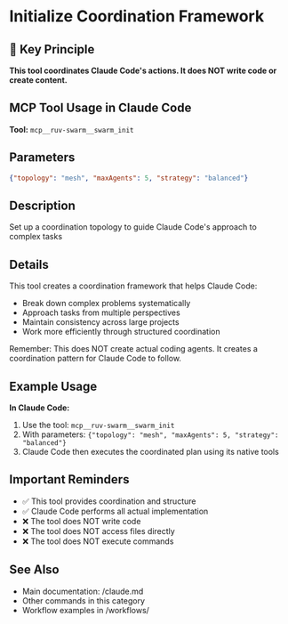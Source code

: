 # Initialize Coordination Framework

## 🎯 Key Principle
**This tool coordinates Claude Code's actions. It does NOT write code or create content.**

## MCP Tool Usage in Claude Code

**Tool:** `mcp__ruv-swarm__swarm_init`

## Parameters
```json
{"topology": "mesh", "maxAgents": 5, "strategy": "balanced"}
```

## Description
Set up a coordination topology to guide Claude Code's approach to complex tasks

## Details
This tool creates a coordination framework that helps Claude Code:
- Break down complex problems systematically
- Approach tasks from multiple perspectives
- Maintain consistency across large projects
- Work more efficiently through structured coordination

Remember: This does NOT create actual coding agents. It creates a coordination pattern for Claude Code to follow.

## Example Usage

**In Claude Code:**
1. Use the tool: `mcp__ruv-swarm__swarm_init`
2. With parameters: `{"topology": "mesh", "maxAgents": 5, "strategy": "balanced"}`
3. Claude Code then executes the coordinated plan using its native tools

## Important Reminders
- ✅ This tool provides coordination and structure
- ✅ Claude Code performs all actual implementation
- ❌ The tool does NOT write code
- ❌ The tool does NOT access files directly
- ❌ The tool does NOT execute commands

## See Also
- Main documentation: /claude.md
- Other commands in this category
- Workflow examples in /workflows/
